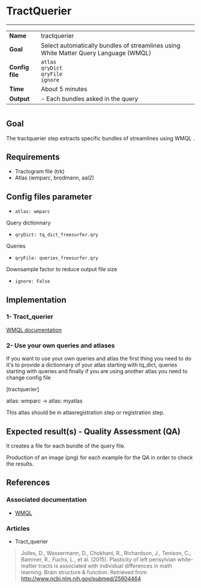 # TractQuerier
---

|                |                                                       |
|----------------|-------------------------------------------------------|
|**Name**        | tractquerier                                    |
|**Goal**        | Select automatically bundles of streamlines using White Matter Query Language (WMQL) |
|**Config file** | `atlas` <br> `qryDict` <br> `qryFile` <br> `ignore`|
|**Time**        | About 5 minutes                                         |
|**Output**      | -  Each bundles asked in the query <br>|

#

## Goal

The tractquerier step extracts specific bundles of streamlines using WMQL .


## Requirements

- Tractogram file (trk)
- Atlas (wmparc, brodmann, aal2)

## Config files parameter

- `atlas: wmparc`

Query dictionnary

- `qryDict: tq_dict_freesurfer.qry`

Queries

- `qryFile: queries_freesurfer.qry`

Downsample factor to reduce output file size

- `ignore: False`

## Implementation

### 1- Tract_querier 

<a href="http://tract-querier.readthedocs.org/en/latest/" target="_blank">WMQL documentation</a>

### 2- Use your own queries and atlases

If you want to use your own queries and atlas the first thing you need to do it's to provide a dictionnary of your atlas starting with tq_dict, queries starting with queries and finally if you are using another atlas you need to change config file 

[tractquerier]

atlas: wmparc -> atlas: myatlas

This atlas should be in atlasregistration step or registration step.

## Expected result(s) - Quality Assessment (QA)

It creates a file for each bundle of the query file.

Production of an image (png) for each example for the QA in order to check the results.

## References

### Associated documentation

- <a href="https://github.com/demianw/tract_querier" target="_blank">WMQL</a>


### Articles 

- Tract_querier 

> Jolles, D., Wassermann, D., Chokhani, R., Richardson, J., Tenison, C., Bammer, R., Fuchs, L., et al. (2015). Plasticity of left perisylvian white-matter tracts is associated with individual differences in math learning. Brain structure & function. Retrieved from http://www.ncbi.nlm.nih.gov/pubmed/25604464


